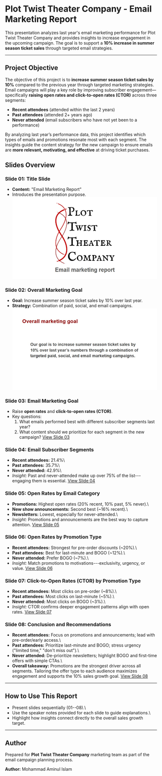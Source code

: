 # Plot Twist Theater Company - Email Marketing Report

This presentation analyzes last year's email marketing performance for
Plot Twist Theater Company and provides insights to increase engagement
in the upcoming campaign. The goal is to support a **10% increase in
summer season ticket sales** through targeted email strategies.

------------------------------------------------------------------------

## Project Objective

The objective of this project is to **increase summer season ticket sales by 10%** compared to the previous year through targeted marketing strategies. Email campaigns will play a key role by improving subscriber engagement—specifically **raising open rates and click-to-open rates (CTOR)** across three segments:

- **Recent attendees** (attended within the last 2 years)  
- **Past attendees** (attended 2+ years ago)  
- **Never attended** (email subscribers who have not yet been to a performance)  

By analyzing last year’s performance data, this project identifies which types of emails and promotions resonate most with each segment. The insights guide the content strategy for the new campaign to ensure emails are **more relevant, motivating, and effective** at driving ticket purchases.


## Slides Overview

### Slide 01: Title Slide

-   **Content:** "Email Marketing Report"
-   Introduces the presentation purpose.
![Slide 01](https://github.com/aminbiography/Google-Digital-Marketing---E-commerce-Professional-Certificate/blob/main/bar-graph-chart-image/Present%20email%20marketing%20data%20to%20stakeholders-01.jpg)


### Slide 02: Overall Marketing Goal

-   **Goal:** Increase summer season ticket sales by 10% over last year.
-   **Strategy:** Combination of paid, social, and email campaigns.
![Slide 02](https://github.com/aminbiography/Google-Digital-Marketing---E-commerce-Professional-Certificate/blob/main/bar-graph-chart-image/Present%20email%20marketing%20data%20to%20stakeholders-02.jpg)

### Slide 03: Email Marketing Goal

-   Raise **open rates** and **click-to-open rates (CTOR)**.
-   Key questions:
    1.  What emails performed best with different subscriber segments
        last year?
    2.  What content should we prioritize for each segment in the new
        campaign?
[View Slide 03](https://github.com/aminbiography/Google-Digital-Marketing---E-commerce-Professional-Certificate/blob/main/bar-graph-chart-image/Present%20email%20marketing%20data%20to%20stakeholders-03.jpg)

### Slide 04: Email Subscriber Segments

-   **Recent attendees:** 21.4%\
-   **Past attendees:** 35.7%\
-   **Never attended:** 42.9%\
-   *Insight:* Past and never-attended make up over 75% of the
    list---engaging them is essential.
[View Slide 04](https://github.com/aminbiography/Google-Digital-Marketing---E-commerce-Professional-Certificate/blob/main/bar-graph-chart-image/Present%20email%20marketing%20data%20to%20stakeholders-04.jpg)

### Slide 05: Open Rates by Email Category

-   **Promotions:** Highest open rates (20% recent, 10% past, 5%
    never).\
-   **New show announcements:** Second best (\~16% recent).\
-   **Newsletters:** Lowest, especially for never-attended.\
-   *Insight:* Promotions and announcements are the best way to capture
    attention.
[View Slide 05](https://github.com/aminbiography/Google-Digital-Marketing---E-commerce-Professional-Certificate/blob/main/bar-graph-chart-image/Present%20email%20marketing%20data%20to%20stakeholders-05.jpg)

### Slide 06: Open Rates by Promotion Type

-   **Recent attendees:** Strongest for pre-order discounts (\~20%).\
-   **Past attendees:** Best for last-minute and BOGO (\~12%).\
-   **Never attended:** Prefer BOGO (\~7%).\
-   *Insight:* Match promotions to motivations---exclusivity, urgency,
    or value.
[View Slide 06](https://github.com/aminbiography/Google-Digital-Marketing---E-commerce-Professional-Certificate/blob/main/bar-graph-chart-image/Present%20email%20marketing%20data%20to%20stakeholders-06.jpg)

### Slide 07: Click-to-Open Rates (CTOR) by Promotion Type

-   **Recent attendees:** Most clicks on pre-order (\~8%).\
-   **Past attendees:** Most clicks on last-minute (\~5%).\
-   **Never attended:** Most clicks on BOGO (\~3%).\
-   *Insight:* CTOR confirms deeper engagement patterns align with open
    rates.
[View Slide 07](https://github.com/aminbiography/Google-Digital-Marketing---E-commerce-Professional-Certificate/blob/main/bar-graph-chart-image/Present%20email%20marketing%20data%20to%20stakeholders-07.jpg)

### Slide 08: Conclusion and Recommendations

-   **Recent attendees:** Focus on promotions and announcements; lead
    with pre-order/early access.\
-   **Past attendees:** Prioritize last-minute and BOGO; stress urgency
    ("limited time," "don't miss out").\
-   **Never attended:** De-prioritize newsletters; highlight BOGO and
    first-time offers with simple CTAs.\
-   **Overall takeaway:** Promotions are the strongest driver across all
    segments. Tailoring the offer type to each audience maximizes
    engagement and supports the 10% sales growth goal.
[View Slide 08](https://github.com/aminbiography/Google-Digital-Marketing---E-commerce-Professional-Certificate/blob/main/bar-graph-chart-image/Present%20email%20marketing%20data%20to%20stakeholders-08.jpg)

------------------------------------------------------------------------

## How to Use This Report

-   Present slides sequentially (01--08).\
-   Use the speaker notes provided for each slide to guide
    explanations.\
-   Highlight how insights connect directly to the overall sales growth
    target.

------------------------------------------------------------------------

## Author

Prepared for **Plot Twist Theater Company** marketing team as part of the email campaign planning process.  

**Author:** Mohammad Aminul Islam
